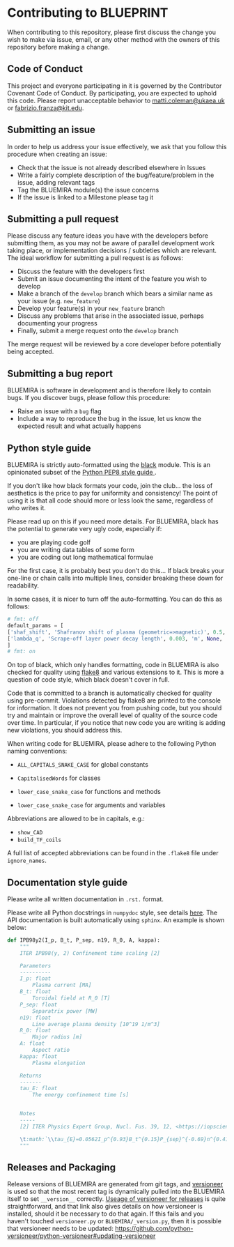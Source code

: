 # Contributing to BLUEPRINT

When contributing to this repository, please first discuss the change you wish to make via issue, email, or any other method with the owners of this repository before making a change.  

## Code of Conduct

This project and everyone participating in it is governed by the  Contributor Covenant Code of Conduct. By participating, you are expected to uphold this code. Please report unacceptable behavior to [matti.coleman@ukaea.uk](mailto:matti.coleman@ukaea.uk) or [fabrizio.franza@kit.edu](mailto:fabrizio.franza@kit.edu).

  

## Submitting an issue

In order to help us address your issue effectively, we ask that you follow this procedure when creating an issue:

* Check that the issue is not already described elsewhere in Issues
* Write a fairly complete description of the bug/feature/problem in the issue, adding relevant tags
* Tag the BLUEMIRA module(s) the issue concerns
* If the issue is linked to a Milestone please tag it

## Submitting a pull request

Please discuss any feature ideas you have with the developers before submitting them, as you may not be aware of parallel development work taking place, or implementation decisions / subtleties which are relevant. The ideal workflow for submitting a pull request is as follows:

* Discuss the feature with the developers first
* Submit an issue documenting the intent of the feature you wish to develop
* Make a branch of the `develop` branch which bears a similar name as your issue (e.g. `new_feature`)
* Develop your feature(s) in your `new_feature` branch
* Discuss any problems that arise in the associated issue, perhaps documenting your progress
* Finally, submit a merge request onto the `develop` branch

The merge request will be reviewed by a core developer before potentially being accepted.

## Submitting a bug report

BLUEMIRA is software in development and is therefore likely to contain bugs. If you discover bugs, please follow this procedure:

* Raise an issue with a `bug` flag
* Include a way to reproduce the bug in the issue, let us know the expected result and what actually happens  

## Python style guide

BLUEMIRA is strictly auto-formatted using the [black](https://pypi.org/project/black/) module. This is an opinionated subset of the [Python PEP8 style guide ](https://www.python.org/dev/peps/pep-0008/).
 
If you don't like how black formats your code, join the club... the loss of aesthetics is the price to pay for uniformity and consistency! The point of using it is that all code should more or less look the same, regardless
of who writes it.

Please read up on this if you need more details. For BLUEMIRA, black has the potential to generate very ugly code, especially if:

* you are playing code golf
* you are writing data tables of some form
* you are coding out long mathematical formulae 

For the first case, it is probably best you don't do this... If black breaks your one-line or chain calls into multiple lines, consider breaking these down for readability.

In some cases, it is nicer to turn off the auto-formatting. You can do this as follows:
```python
# fmt: off
default_params = [
['shaf_shift', 'Shafranov shift of plasma (geometric=>magnetic)', 0.5, 'm', None, 'Input'],
['lambda_q', 'Scrape-off layer power decay length', 0.003, 'm', None, 'Input']
]
# fmt: on
```
  
On top of black, which only handles formatting, code in BLUEMIRA is also checked for quality using [flake8](https://flake8.pycqa.org/en/latest/) and various extensions to it. This is more a question of code style, which black doesn't cover in full.  

Code that is committed to a branch is automatically checked for quality using pre-commit. Violations detected by flake8 are printed to the console for information. It does not prevent you from pushing code, but you should try and maintain or improve the overall level of quality of the source code over time. In particular, if you notice that new code you are writing is adding new violations, you should address this.

When writing code for BLUEMIRA, please adhere to the following Python naming conventions:

* `ALL_CAPITALS_SNAKE_CASE` for global constants

* `CapitalisedWords` for classes

* `lower_case_snake_case` for functions and methods

* `lower_case_snake_case` for arguments and variables

Abbreviations are allowed to be in capitals, e.g.:

* `show_CAD`
* `build_TF_coils`

A full list of accepted abbreviations can be found in the `.flake8` file under `ignore_names`.
  

## Documentation style guide

Please write all written documentation in `.rst.` format. 

Please write all Python docstrings in `numpydoc` style, see details [here](https://numpydoc.readthedocs.io/en/latest/format.html). The API documentation is built automatically using `sphinx`. An example is shown below:
 
```python
def IPB98y2(I_p, B_t, P_sep, n19, R_0, A, kappa):
	"""
	ITER IPB98(y, 2) Confinement time scaling [2]

	Parameters
	----------
	I_p: float
		Plasma current [MA]
	B_t: float
		Toroidal field at R_0 [T]
	P_sep: float
		Separatrix power [MW]
	n19: float
		Line average plasma density [10^19 1/m^3]
	R_0: float
		Major radius [m]
	A: float
		Aspect ratio
	kappa: float
		Plasma elongation  

	Returns
	-------
	tau_E: float
		The energy confinement time [s]


	Notes
	-----
	[2] ITER Physics Expert Group, Nucl. Fus. 39, 12, <https://iopscience.iop.org/article/10.1088/0029-5515/39/12/302/pdf>

	\t:math:`\\tau_{E}=0.0562I_p^{0.93}B_t^{0.15}P_{sep}^{-0.69}n^{0.41}M^{0.19}R_0^{1.97}A^{-0.57}\\kappa^{0.78}`
	"""
```
  

## Releases and Packaging

Release versions of BLUEMIRA are generated from git tags, and [versioneer](https://github.com/python-versioneer/python-versioneer) is used so that the most recent tag is dynamically pulled into the BLUEMIRA itself to set `__version__` correctly. [Useage of versioneer for releases](https://github.com/python-versioneer/python-versioneer/blob/master/INSTALL.md#post-installation-usage) is quite straightforward, and that link also gives details on how versioneer is installed, should it be necessary to do that again. If this fails and you
haven't touched `versioneer.py` or `BLUEMIRA/_version.py`, then it is possible that versioneer needs to be updated: <https://github.com/python-versioneer/python-versioneer#updating-versioneer>

